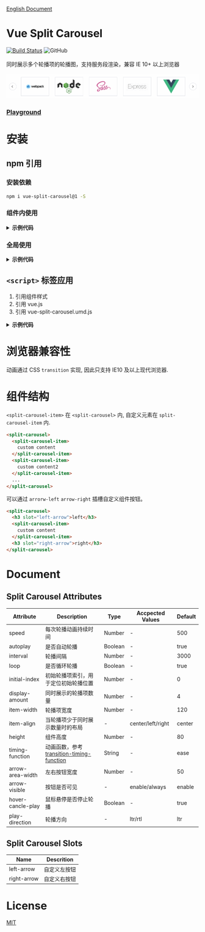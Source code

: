 [English Document](./README.md)

# Vue Split Carousel

[![Build Status](https://travis-ci.com/Aaron00101010/vue-split-carousel.svg?branch=master)](https://travis-ci.com/Aaron00101010/vue-split-carousel)
![GitHub](https://img.shields.io/github/license/aaron00101010/vue-split-carousel.svg)
<br>
<br>
同时展示多个轮播项的轮播图，支持服务段渲染，兼容 IE 10+ 以上浏览器
<br>
<br>
![show](./examples/GIF.gif)

### [Playground](https://aaron00101010.github.io/vue-split-carousel/)

# 安装

## npm 引用

### 安装依赖

```bash
npm i vue-split-carousel@1 -S
```

### 组件内使用

<details>

<summary><strong>示例代码</strong></summary>

```html
<template>
  <div id="app">
    <split-carousel>
      <split-carousel-item v-for="item in 8" :key="item">
        {{ item }}
      </split-carousel-item>
    </split-carousel>
  </div>
</template>

<script>
  import { SplitCarousel, SplitCarouselItem } from "vue-split-carousel";
  export default {
    components: {
      SplitCarousel,
      SplitCarouselItem,
    },
  };
</script>

<style>
  #app {
    width: 800px;
    margin: 60px auto;
  }
</style>
```

</details>

### 全局使用

<details>

<summary><strong>示例代码</strong></summary>

```js
import Vue from "vue";
import App from "./App.vue";

import SplitCarousel from "vue-split-carousel";
import "vue-split-carousel/dist/vue-split-carousel.css";
Vue.use(SplitCarousel);

new Vue({
  render: (h) => h(App),
}).$mount("#app");
```

</details>

## `<script>` 标签应用

1. 引用组件样式
2. 引用 vue.js
3. 引用 vue-split-carousel.umd.js

<details>

<summary><strong>示例代码</strong></summary>

```html
<!DOCTYPE html>
<html lang="en">
  <head>
    <!-- import component-style -->
    <link rel="stylesheet" href="./vue-split-carousel.css" />
  </head>
  <body>
    <div id="app" style="width:800px;margin:0 auto;">
      <split-carousel>
        <split-carousel-item v-for="item in list" :key="item">
          {{ item }}
        </split-carousel-item>
      </split-carousel>
    </div>
    <!-- import vue -->
    <script src="https://cdn.jsdelivr.net/npm/vue"></script>
    <!-- import component script vue-split-carousel.umd.js from dist dir -->
    <script src="./vue-split-carousel.umd.js"></script>
    <script>
      new Vue({
        data() {
          return {
            list: 6,
          };
        },
      }).$mount("#app");
    </script>
  </body>
</html>
```

</details>

# 浏览器兼容性

动画通过 CSS `transition` 实现, 因此只支持 IE10 及以上现代浏览器.

# 组件结构

`<split-carousel-item>` 在 `<split-carousel>` 内, 自定义元素在 `split-carousel-item` 内.

```html
<split-carousel>
  <split-carousel-item>
    custom content
  </split-carousel-item>
  <split-carousel-item>
    custom content2
  </split-carousel-item>
  ...
</split-carousel>
```

可以通过 `arrorw-left` `arrow-right` 插槽自定义组件按钮。

```html
<split-carousel>
  <h3 slot="left-arrow">left</h3>
  <split-carousel-item>
    custom content
  </split-carousel-item>
  <h3 slot="right-arrow">right</h3>
</split-carousel>
```

# Document

## Split Carousel Attributes

| Attribute         | Description                                    | Type    | Accpected Values  | Default |
| ----------------- | ---------------------------------------------- | ------- | ----------------- | ------- |
| speed             | 每次轮播动画持续时间                           | Number  | -                 | 500     |
| autoplay          | 是否自动轮播                                   | Boolean | -                 | true    |
| interval          | 轮播间隔                                       | Number  | -                 | 3000    |
| loop              | 是否循环轮播                                   | Boolean | -                 | true    |
| initial-index     | 初始轮播项索引，用于定位初始轮播位置           | Number  | -                 | 0       |
| display-amount    | 同时展示的轮播项数量                           | Number  | -                 | 4       |
| item-width        | 轮播项宽度                                     | Number  | -                 | 120     |
| item-align        | 当轮播项少于同时展示数量时的布局               | -       | center/left/right | center  |
| height            | 组件高度                                       | Number  | -                 | 80      |
| timing-function   | 动画函数，参考 [transition-timing-function][1] | String  | -                 | ease    |
| arrow-area-width  | 左右按钮宽度                                   | Number  | -                 | 50      |
| arrow-visible     | 按钮是否可见                                   | -       | enable/always     | enable  |
| hover-cancle-play | 鼠标悬停是否停止轮播                           | Boolean | -                 | true    |
| play-direction    | 轮播方向                                       | -       | ltr/rtl           | ltr     |

## Split Carousel Slots

| Name        | Descrition   |
| ----------- | ------------ |
| left-arrow  | 自定义左按钮 |
| right-arrow | 自定义右按钮 |

# License

[MIT](./LICENSE)

[1]: https://developer.mozilla.org/zh-CN/docs/Web/CSS/transition-timing-function
